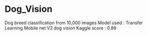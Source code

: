 # Dog_Vision
Dog breed classification from 10,000 images
Model used : Transfer Learning Mobile net V2 dog vision
Kaggle score : 0.89
